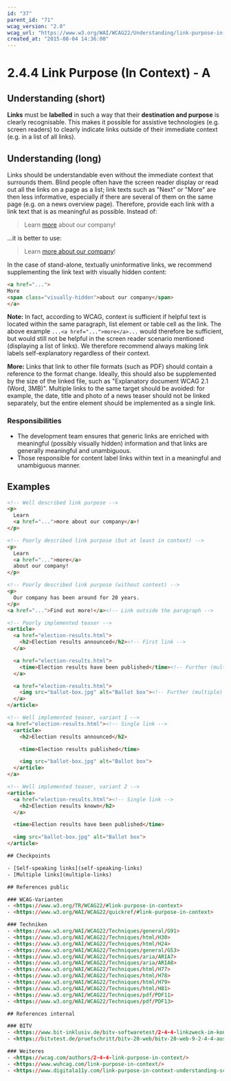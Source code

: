 ```yaml
---
id: "37"
parent_id: "71"
wcag_version: "2.0"
wcag_url: "https://www.w3.org/WAI/WCAG22/Understanding/link-purpose-in-context.html"
created_at: "2015-08-04 14:36:00"
---
```


# 2.4.4 Link Purpose (In Context) - A

## Understanding (short)

**Links** must be **labelled** in such a way that their **destination and purpose** is clearly recognisable. This makes it possible for assistive technologies (e.g. screen readers) to clearly indicate links outside of their immediate context (e.g. in a list of all links).

## Understanding (long)

Links should be understandable even without the immediate context that surrounds them. Blind people often have the screen reader display or read out all the links on a page as a list; link texts such as "Next" or "More" are then less informative, especially if there are several of them on the same page (e.g. on a news overview page).
Therefore, provide each link with a link text that is as meaningful as possible. Instead of:

> Learn [more](https://example.com) about our company!

...it is better to use:

> Learn [more about our company](https://example.com)!

In the case of stand-alone, textually uninformative links, we recommend supplementing the link text with visually hidden content:

```html
<a href="...">
More
<span class="visually-hidden">about our company</span>
</a>
```

**Note:** In fact, according to WCAG, context is sufficient if helpful text is located within the same paragraph, list element or table cell as the link. The above example `...<a href="...">more</a>...` would therefore be sufficient, but would still not be helpful in the screen reader scenario mentioned (displaying a list of links). We therefore recommend always making link labels self-explanatory regardless of their context.

**More:** Links that link to other file formats (such as PDF) should contain a reference to the format change. Ideally, this should also be supplemented by the size of the linked file, such as "Explanatory document WCAG 2.1 (Word, 3MB)". Multiple links to the same target should be avoided: for example, the date, title and photo of a news teaser should not be linked separately, but the entire element should be implemented as a single link.

### Responsibilities

- The development team ensures that generic links are enriched with meaningful (possibly visually hidden) information and that links are generally meaningful and unambiguous.
- Those responsible for content label links within text in a meaningful and unambiguous manner.

## Examples

```html
<!-- Well described link purpose -->
<p>
  Learn
  <a href="...">more about our company</a>!
</p>

<!-- Poorly described link purpose (but at least in context) -->
<p>
  Learn
  <a href="...">more</a>
  about our company!
</p>

<!-- Poorly described link purpose (without context) -->
<p>
  Our company has been around for 20 years.
</p>
<a href="...">Find out more!</a><!-- Link outside the paragraph -->

<!-- Poorly implemented teaser -->
<article>
  <a href="election-results.html">
    <h2>Election results announced</h2><!-- First link -->
  </a>

  <a href="election-results.html">
    <time>Election results have been published</time><!-- Further (multiple) link -->
  </a>

  <a href="election-results.html">
    <img src="ballot-box.jpg" alt="Ballot box"><!-- Further (multiple) link -->
  </a>
</article>

<!-- Well implemented teaser, variant 1 -->
<a href="election-results.html"><!-- Single link -->
  <article>
    <h2>Election results announced</h2>

    <time>Election results published</time>

    <img src="ballot-box.jpg" alt="Ballot box">
  </article>
</a>

<!-- Well implemented teaser, variant 2 -->
<article>
  <a href="election-results.html"><!-- Single link -->
    <h2>Election results known</h2>
  </a>

  <time>Election results have been published</time>

  <img src="ballot-box.jpg" alt="Ballot box">
</article>

## Checkpoints

- [Self-speaking links](self-speaking-links)
- [Multiple links](multiple-links)

## References public

### WCAG-Varianten
- <https://www.w3.org/TR/WCAG22/#link-purpose-in-context>
- <https://www.w3.org/WAI/WCAG22/quickref/#link-purpose-in-context>

### Techniken
- <https://www.w3.org/WAI/WCAG22/Techniques/general/G91>
- <https://www.w3.org/WAI/WCAG22/Techniques/html/H30>
- <https://www.w3.org/WAI/WCAG22/Techniques/html/H24>
- <https://www.w3.org/WAI/WCAG22/Techniques/general/G53>
- <https://www.w3.org/WAI/WCAG22/Techniques/aria/ARIA7>
- <https://www.w3.org/WAI/WCAG22/Techniques/aria/ARIA8>
- <https://www.w3.org/WAI/WCAG22/Techniques/html/H77>
- <https://www.w3.org/WAI/WCAG22/Techniques/html/H78>
- <https://www.w3.org/WAI/WCAG22/Techniques/html/H79>
- <https://www.w3.org/WAI/WCAG22/Techniques/html/H81>
- <https://www.w3.org/WAI/WCAG22/Techniques/pdf/PDF11>
- <https://www.w3.org/WAI/WCAG22/Techniques/pdf/PDF13>

## References internal

### BITV
- <https://www.bit-inklusiv.de/bitv-softwaretest/2-4-4-linkzweck-im-kontext/>
- <https://bitvtest.de/pruefschritt/bitv-20-web/bitv-20-web-9-2-4-4-aussagekraeftige-linktexte>

### Weiteres
- <https://wcag.com/authors/2-4-4-link-purpose-in-context/>
- <https://www.wuhcag.com/link-purpose-in-context/>
- <https://www.digitala11y.com/link-purpose-in-context-understanding-sc-2-4-4/>